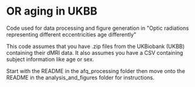 # OR aging in UKBB

Code used for data processing and figure generation in "Optic radiations representing different eccentricities age differently"

This code assumes that you have .zip files from the UKBiobank (UKBB) containing their dMRI data. It also assumes
you have a CSV containing subject information like age or sex.

Start with the README in the afq_processing folder then move onto the README in the analysis_and_figures folder for instructions.
